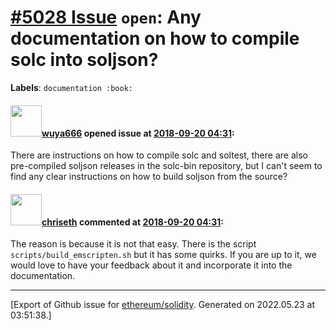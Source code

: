 # [\#5028 Issue](https://github.com/ethereum/solidity/issues/5028) `open`: Any documentation on how to compile solc into soljson?
**Labels**: `documentation :book:`


#### <img src="https://avatars.githubusercontent.com/u/30381159?v=4" width="50">[wuya666](https://github.com/wuya666) opened issue at [2018-09-20 04:31](https://github.com/ethereum/solidity/issues/5028):

There are instructions on how to compile solc and soltest, there are also pre-compiled soljson releases in the solc-bin repository, but I can't seem to find any clear instructions on how to build soljson from the source?

#### <img src="https://avatars.githubusercontent.com/u/9073706?v=4" width="50">[chriseth](https://github.com/chriseth) commented at [2018-09-20 04:31](https://github.com/ethereum/solidity/issues/5028#issuecomment-423121438):

The reason is because it is not that easy. There is the script `scripts/build_emscripten.sh` but it has some quirks. If you are up to it, we would love to have your feedback about it and incorporate it into the documentation.


-------------------------------------------------------------------------------



[Export of Github issue for [ethereum/solidity](https://github.com/ethereum/solidity). Generated on 2022.05.23 at 03:51:38.]
